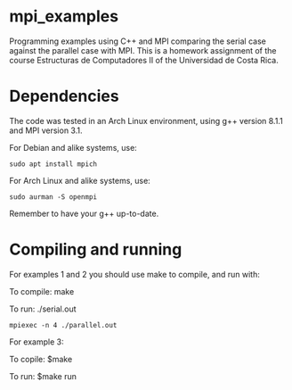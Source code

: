 # mpi_examples
Programming examples using C++ and MPI comparing the serial case against the parallel case with MPI. This is a homework assignment of the course Estructuras de Computadores II of the Universidad de Costa Rica.

# Dependencies
The code was tested in an Arch Linux environment, using g++ version 8.1.1 and MPI version 3.1.

For Debian and alike systems, use:

	sudo apt install mpich

For Arch Linux and alike systems, use:
	
	sudo aurman -S openmpi
	
Remember to have your g++ up-to-date.

# Compiling and running

For examples 1 and 2 you should use make to compile, and run with:

To compile:
	make
	
To run:
	./serial.out  

	mpiexec -n 4 ./parallel.out

For example 3:

To copile:
	$make

To run:
	$make run
	

